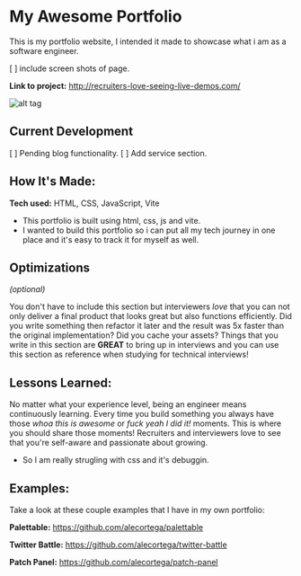 # My Awesome Portfolio

This is my portfolio website, I intended it made to showcase what i am as a software engineer. 

[ ] include screen shots of page.

**Link to project:** http://recruiters-love-seeing-live-demos.com/

![alt tag](http://placecorgi.com/1200/650)

## Current Development

[ ] Pending blog functionality.
[ ] Add service section. 

## How It's Made:

**Tech used:** HTML, CSS, JavaScript, Vite

- This portfolio is built using html, css, js and vite. 
- I wanted to build this portfolio so i can put all my tech journey in one place and it's easy to track it for myself as well.

## Optimizations
*(optional)*

You don't have to include this section but interviewers *love* that you can not only deliver a final product that looks great but also functions efficiently. Did you write something then refactor it later and the result was 5x faster than the original implementation? Did you cache your assets? Things that you write in this section are **GREAT** to bring up in interviews and you can use this section as reference when studying for technical interviews!

## Lessons Learned:

No matter what your experience level, being an engineer means continuously learning. Every time you build something you always have those *whoa this is awesome* or *fuck yeah I did it!* moments. This is where you should share those moments! Recruiters and interviewers love to see that you're self-aware and passionate about growing.
- So I am really strugling with css and it's debuggin.

## Examples:
Take a look at these couple examples that I have in my own portfolio:

**Palettable:** https://github.com/alecortega/palettable

**Twitter Battle:** https://github.com/alecortega/twitter-battle

**Patch Panel:** https://github.com/alecortega/patch-panel
